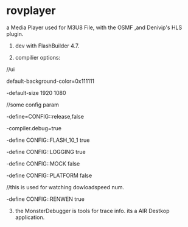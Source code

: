 # rovplayer
a Media Player used for M3U8 File, with the OSMF ,and Denivip's HLS plugin.

1. dev with FlashBuilder 4.7.

2. compilier options:

  //ui

  default-background-color=0x111111

  -default-size 1920 1080
  
  //some config param

  -define=CONFIG::release,false
  
  -compiler.debug=true
  
  -define CONFIG::FLASH_10_1 true
  
  -define CONFIG::LOGGING true
  
  -define CONFIG::MOCK false
  
  -define CONFIG::PLATFORM false
  
  //this is used for watching dowloadspeed num.
  
  -define CONFIG::RENWEN true
  
  
3. the MonsterDebugger is tools for trace info. its a AIR Destkop application.
